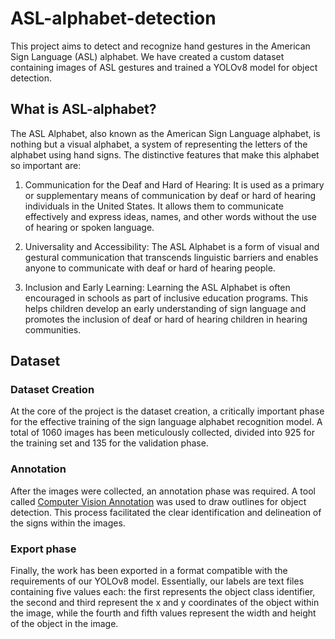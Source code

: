 # ASL-alphabet-detection
This project aims to detect and recognize hand gestures in the American Sign Language (ASL) alphabet. We have created a custom dataset containing images of ASL gestures and trained a YOLOv8 model for object detection.

<h2> What is ASL-alphabet? </h2>

The ASL Alphabet, also known as the American Sign Language alphabet, is nothing but a visual alphabet, a system of representing the letters of the alphabet using hand signs. The distinctive features that make this alphabet so important are:

1. Communication for the Deaf and Hard of Hearing: It is used as a primary or supplementary means of communication by deaf or hard of hearing individuals in the United States. It allows them to communicate effectively and express ideas, names, and other words without the use of hearing or spoken language.

2. Universality and Accessibility: The ASL Alphabet is a form of visual and gestural communication that transcends linguistic barriers and enables anyone to communicate with deaf or hard of hearing people.

3. Inclusion and Early Learning: Learning the ASL Alphabet is often encouraged in schools as part of inclusive education programs. This helps children develop an early understanding of sign language and promotes the inclusion of deaf or hard of hearing children in hearing communities.

<h2> Dataset </h2>
<h3> Dataset Creation </h3>
At the core of the project is the dataset creation, a critically important phase for the effective training of the sign language alphabet recognition model. A total of 1060 images has been meticulously collected, divided into 925 for the training set and 135 for the validation phase.

<h3> Annotation </h3>
After the images were collected, an annotation phase was required. A tool called <a href="https://www.cvat.ai/">Computer Vision Annotation</a> was used to draw outlines for object detection. This process facilitated the clear identification and delineation of the signs within the images.

<h3> Export phase </h3>
Finally, the work has been exported in a format compatible with the requirements of our YOLOv8 model. Essentially, our labels are text files containing five values each: the first represents the object class identifier, the second and third represent the x and y coordinates of the object within the image, while the fourth and fifth values represent the width and height of the object in the image.
